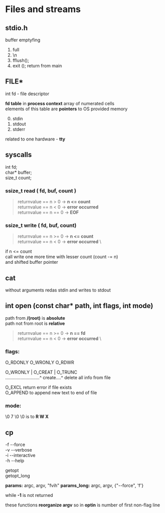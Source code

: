 # Files and streams

## stdio.h
buffer emptyfing
1. full
2. \n
3. fflush();
4. exit (); return from main

## FILE*
int fd - file descriptor

__fd table__ in __process context__
array of numerated cells \
elements of this table are __pointers__ to OS provided memory

0. stdin
1. stdout
2. stderr

related to one hardware - __tty__

## syscalls
int fd; \
char* buffer; \
size_t count;

### ssize_t read ( fd, buf, count )
> returnvalue == n > 0 -> __n <= count__ \
> returnvalue == n < 0 -> __error occurred__ \
> returnvalue == n == 0 -> __EOF__

### ssize_t write ( fd, buf, count)
> returnvalue == n >= 0 -> __n <= count__ \
> returnvalue == n < 0 -> __error occurred__ \

if n <= count \
call write one more time with lesser count (count -= n) \
and shifted buffer pointer

## cat
without arguments redas stdin and writes to stdout

## int open (const char* path, int flags, int mode)
path from __/(root)__ is __absolute__ \
path not from root is __relative__

> returnvalue == n >= 0 -> __n == fd__ \
> returnvalue == n < 0 -> __error occurred__ \

### flags:
O_RDONLY
O_WRONLY
O_RDWR

O_WRONLY | O_CREAT | O_TRUNC \
...........................^ create....^ delete all info from file

O_EXCL return error if file exists \
O_APPEND to append new text to end of file

### mode:
\0 7 \0 \0 is to __R W X__

## cp
-f --force \
-v --verbose \
-i --interactive \
-h --help

getopt \
getopt_long

__params:__ argc, argv, "fvih"
__params_long:__ argc, argv, {"--force", 'f'}

while __-1__ is not returned

these functions __reorganize argv__ so in __optin__ is number of first non-flag line
